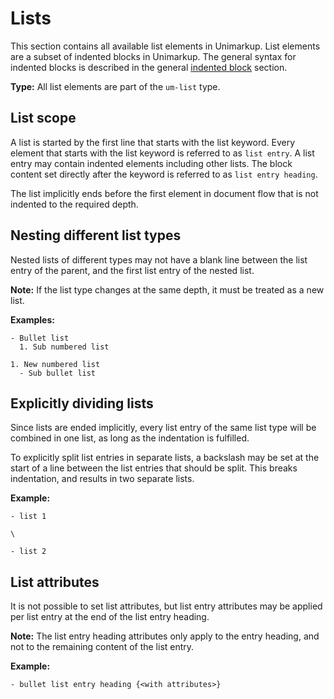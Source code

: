 # Lists

This section contains all available list elements in Unimarkup.
List elements are a subset of indented blocks in Unimarkup.
The general syntax for indented blocks is described in the general [indented block](/markup/blocks/indents/README.md) section.

**Type:** All list elements are part of the `um-list` type.

## List scope

A list is started by the first line that starts with the list keyword.
Every element that starts with the list keyword is referred to as `list entry`.
A list entry may contain indented elements including other lists.
The block content set directly after the keyword is referred to as `list entry heading`.

The list implicitly ends before the first element in document flow that is not indented to the required depth.

## Nesting different list types

  Nested lists of different types may not have a blank line between the list entry of the parent, and the first list entry of the nested list.
  
  **Note:** If the list type changes at the same depth, it must be treated as a new list.

  **Examples:**

  ```
  - Bullet list
    1. Sub numbered list

  1. New numbered list
    - Sub bullet list
  ```

## Explicitly dividing lists

Since lists are ended implicitly, every list entry of the same list type will be combined in one list, as long as the indentation is fulfilled.

To explicitly split list entries in separate lists, a backslash may be set at the start of a line between the list entries that should be split.
This breaks indentation, and results in two separate lists.

**Example:**

```
- list 1

\

- list 2
```

## List attributes

It is not possible to set list attributes, but list entry attributes may be applied per list entry at the end of the list entry heading.

**Note:** The list entry heading attributes only apply to the entry heading, and not to the remaining content of the list entry.

**Example:**

```
- bullet list entry heading {<with attributes>}
```
